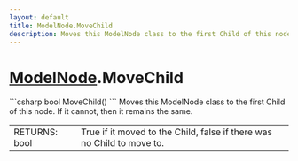 ```yaml
---
layout: default
title: ModelNode.MoveChild
description: Moves this ModelNode class to the first Child of this node. If it cannot, then it remains the same.
---
```

# [ModelNode]({{site.url}}/Pages/StereoKit/ModelNode.html).MoveChild

<div class='signature' markdown='1'>
```csharp
bool MoveChild()
```
Moves this ModelNode class to the first Child of this
node. If it cannot, then it remains the same.
</div>

|  |  |
|--|--|
|RETURNS: bool|True if it moved to the Child, false if there was no Child to move to.|




